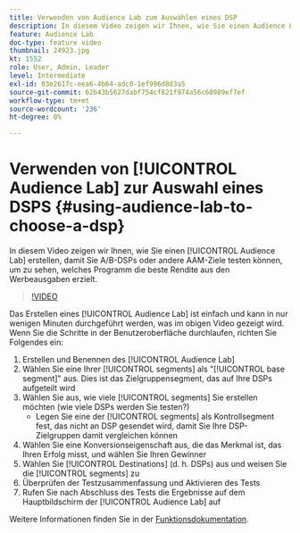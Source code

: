 ```yaml
---
title: Verwenden von Audience Lab zum Auswählen eines DSP
description: In diesem Video zeigen wir Ihnen, wie Sie einen Audience Lab-Test erstellen, damit Sie A/B-DSPs oder andere AAM-Ziele testen können, um zu sehen, welches Programm die beste Rendite aus den Werbeausgaben erzielt.
feature: Audience Lab
doc-type: feature video
thumbnail: 24923.jpg
kt: 1552
role: User, Admin, Leader
level: Intermediate
exl-id: 03e2617c-eea6-4b64-adc0-1ef996d8d3a5
source-git-commit: 62b43b5627dabf754cf821f974a56c60989ef7ef
workflow-type: tm+mt
source-wordcount: '236'
ht-degree: 0%

---
```


# Verwenden von [!UICONTROL Audience Lab] zur Auswahl eines DSPS {#using-audience-lab-to-choose-a-dsp}

In diesem Video zeigen wir Ihnen, wie Sie einen [!UICONTROL Audience Lab] erstellen, damit Sie A/B-DSPs oder andere AAM-Ziele testen können, um zu sehen, welches Programm die beste Rendite aus den Werbeausgaben erzielt.

>[!VIDEO](https://video.tv.adobe.com/v/24923/?quality=12)

Das Erstellen eines [!UICONTROL Audience Lab] ist einfach und kann in nur wenigen Minuten durchgeführt werden, was im obigen Video gezeigt wird. Wenn Sie die Schritte in der Benutzeroberfläche durchlaufen, richten Sie Folgendes ein:

1. Erstellen und Benennen des [!UICONTROL Audience Lab]
1. Wählen Sie eine Ihrer [!UICONTROL segments] als &quot;[!UICONTROL base segment]&quot; aus. Dies ist das Zielgruppensegment, das auf Ihre DSPs aufgeteilt wird
1. Wählen Sie aus, wie viele [!UICONTROL segments] Sie erstellen möchten (wie viele DSPs werden Sie testen?)
   * Legen Sie eine der [!UICONTROL segments] als Kontrollsegment fest, das nicht an DSP gesendet wird, damit Sie Ihre DSP-Zielgruppen damit vergleichen können
1. Wählen Sie eine Konversionseigenschaft aus, die das Merkmal ist, das Ihren Erfolg misst, und wählen Sie Ihren Gewinner
1. Wählen Sie [!UICONTROL Destinations] (d. h. DSPs) aus und weisen Sie die [!UICONTROL segments] zu
1. Überprüfen der Testzusammenfassung und Aktivieren des Tests
1. Rufen Sie nach Abschluss des Tests die Ergebnisse auf dem Hauptbildschirm der [!UICONTROL Audience Lab] auf

Weitere Informationen finden Sie in der [Funktionsdokumentation](https://experienceleague.adobe.com/docs/audience-manager/user-guide/features/audience-lab/audience-lab.html?lang=de).
